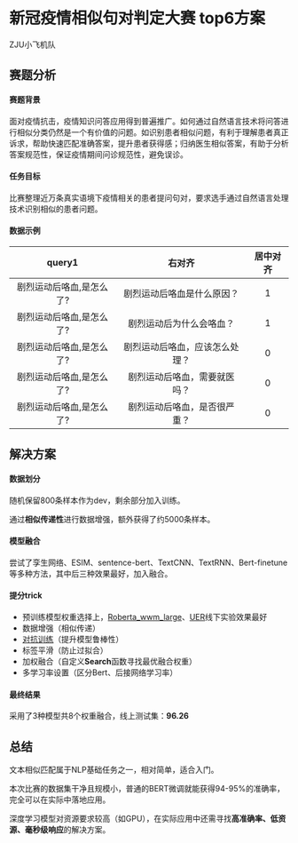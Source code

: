 # 新冠疫情相似句对判定大赛 top6方案
ZJU小飞机队

## 赛题分析

#### 赛题背景

面对疫情抗击，疫情知识问答应用得到普遍推广。如何通过自然语言技术将问答进行相似分类仍然是一个有价值的问题。如识别患者相似问题，有利于理解患者真正诉求，帮助快速匹配准确答案，提升患者获得感；归纳医生相似答案，有助于分析答案规范性，保证疫情期间问诊规范性，避免误诊。

#### 任务目标

比赛整理近万条真实语境下疫情相关的患者提问句对，要求选手通过自然语言处理技术识别相似的患者问题。

#### 数据示例

|          query1          |             右对齐             | 居中对齐 |
| :----------------------: | :----------------------------: | :------: |
| 剧烈运动后咯血,是怎么了? |   剧烈运动后咯血是什么原因？   |    1     |
| 剧烈运动后咯血,是怎么了? |    剧烈运动后为什么会咯血？    |    1     |
| 剧烈运动后咯血,是怎么了? | 剧烈运动后咯血，应该怎么处理？ |    0     |
| 剧烈运动后咯血,是怎么了? |  剧烈运动后咯血，需要就医吗？  |    0     |
| 剧烈运动后咯血,是怎么了? |  剧烈运动后咯血，是否很严重？  |    0     |

## 解决方案

#### 数据划分

随机保留800条样本作为dev，剩余部分加入训练。

通过**相似传递性**进行数据增强，额外获得了约5000条样本。

#### 模型融合

尝试了孪生网络、ESIM、sentence-bert、TextCNN、TextRNN、Bert-finetune等多种方法，其中后三种效果最好，加入融合。

#### 提分trick

- 预训练模型权重选择上，[Roberta_wwm_large](https://github.com/ymcui/Chinese-BERT-wwm)、[UER]([https://github.com/dbiir/UER-py)线下实验效果最好
- 数据增强（相似传递）
- [对抗训练](https://zhuanlan.zhihu.com/p/91269728)（提升模型鲁棒性）
- 标签平滑（防止过拟合）
- 加权融合（自定义**Search**函数寻找最优融合权重）
- 多学习率设置（区分Bert、后接网络学习率）

#### 最终结果

采用了3种模型共8个权重融合，线上测试集：**96.26**

## 总结

文本相似匹配属于NLP基础任务之一，相对简单，适合入门。

本次比赛的数据集干净且规模小，普通的BERT微调就能获得94-95%的准确率，完全可以在实际中落地应用。

深度学习模型对资源要求较高（如GPU），在实际应用中还需寻找**高准确率、低资源、毫秒级响应**的解决方案。